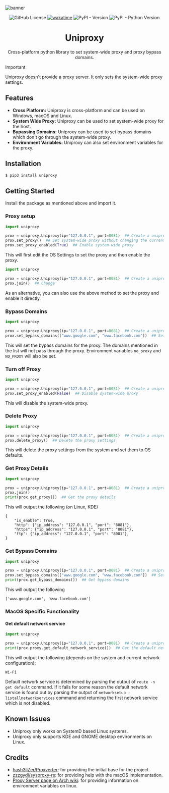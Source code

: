 ![banner]([https://gist.github.com/user-attachments/assets/0dc52d53-e415-4c1c-bd38-6300521672e9](https://gistcdn.githack.com/kun-codes/238e08354c3aede326d34a9694627314/raw/6fcfcb7399ee70e4dc204c1168d1d2ea74b995f9/uniproxy-banner.svg))

<div align="center">
    <img alt="GitHub License" src="https://img.shields.io/github/license/kun-codes/Uniproxy">
    <a href="https://wakatime.com/badge/user/8585bb79-1d4a-4ee6-8234-62bc87ecba58/project/03ec9bf9-b700-4399-9af8-4c840209bb13"><img src="https://wakatime.com/badge/user/8585bb79-1d4a-4ee6-8234-62bc87ecba58/project/03ec9bf9-b700-4399-9af8-4c840209bb13.svg" alt="wakatime"></a>
    <img alt="PyPI - Version" src="https://img.shields.io/pypi/v/uniproxy">
    <img alt="PyPI - Python Version" src="https://img.shields.io/pypi/pyversions/uniproxy">
</div>

<h1 align="center">Uniproxy</h1>
<p align="center">Cross-platform python library to set system-wide proxy and proxy bypass domains.</p>

> [!IMPORTANT]
> Uniproxy doesn't provide a proxy server. It only sets the system-wide proxy settings.

## Features

- **Cross Platform:** Uniproxy is cross-platform and can be used on Windows, macOS and Linux.
- **System Wide Proxy:** Uniproxy can be used to set system-wide proxy for the host.
- **Bypassing Domains:** Uniproxy can be used to set bypass domains which don't go through the system-wide proxy.
- **Environment Variables:** Uniproxy can also set environment variables for the proxy.


## Installation

```bash
$ pip3 install uniproxy
```

## Getting Started

Install the package as mentioned above and import it.

### Proxy setup

```python
import uniproxy

prox = uniproxy.Uniproxy(ip="127.0.0.1", port=8081)  ## Create a uniproxy instance
prox.set_proxy()  ## Set system-wide proxy without changing the current proxy enabled state for the OS
prox.set_proxy_enabled(True)  ## Enable system-wide proxy
```

This will first edit the OS Settings to set the proxy and then enable the proxy.

```python
import uniproxy

prox = uniproxy.Uniproxy(ip="127.0.0.1", port=8081)  ## Create a uniproxy instance
prox.join()  ## Change
```

As an alternative, you can also use the above method to set the proxy and enable it directly.

### Bypass Domains

```python
import uniproxy

prox = uniproxy.Uniproxy(ip="127.0.0.1", port=8081)  ## Create a uniproxy instance
prox.set_bypass_domains(["www.google.com", "www.facebook.com"])  ## Set bypass domains
```

This will set the bypass domains for the proxy. The domains mentioned in the list will not pass through the proxy. Environment variables `no_proxy` and `NO_PROXY` will also be set.

### Turn off Proxy

```python
import uniproxy

prox = uniproxy.Uniproxy(ip="127.0.0.1", port=8081)  ## Create a uniproxy instance
prox.set_proxy_enabled(False)  ## Disable system-wide proxy
```

This will disable the system-wide proxy.

### Delete Proxy

```python
import uniproxy

prox = uniproxy.Uniproxy(ip="127.0.0.1", port=8081)  ## Create a uniproxy instance
prox.delete_proxy()  ## Delete the proxy settings
```

This will delete the proxy settings from the system and set them to OS defaults.

### Get Proxy Details

```python
import uniproxy

prox = uniproxy.Uniproxy(ip="127.0.0.1", port=8081)  ## Create a uniproxy instance
prox.join()
print(prox.get_proxy())  ## Get the proxy details
```

This will output the following (on Linux, KDE)

```
{
    "is_enable": True,
    "http": {"ip_address": "127.0.0.1", "port": "8081"},
    "https": {"ip_address": "127.0.0.1", "port": "8081"},
    "ftp": {"ip_address": "127.0.0.1", "port": "8081"},
}
```

### Get Bypass Domains

```python
import uniproxy

prox = uniproxy.Uniproxy(ip="127.0.0.1", port=8081)  ## Create a uniproxy instance
prox.set_bypass_domains(["www.google.com", "www.facebook.com"])  ## Set bypass domains
print(prox.get_bypass_domains())  ## Get bypass domains
```

This will output the following

```
['www.google.com', 'www.facebook.com']
```

### MacOS Specific Functionality

#### Get default network service

```python
import uniproxy

prox = uniproxy.Uniproxy(ip="127.0.0.1", port=8081)  ## Create a uniproxy instance
print(prox.proxy.get_default_network_service())  ## Get the default network service
```

This will output the following (depends on the system and current network configuration):

```
Wi-Fi
```

Default network service is determined by parsing the output of `route -n get default` command. If it fails for some reason the default network service is found out by parsing the output of `networksetup -listallnetworkservices` command and returning the first network service which is not disabled.

## Known Issues

- Uniproxy only works on SystemD based Linux systems.
- Uniproxy only supports KDE and GNOME desktop environments on Linux.

## Credits

- [hash3liZer/Proxverter](https://github.com/hash3liZer/Proxverter): for providing the initial base for the project.
- [zzzgydi/sysproxy-rs](https://github.com/zzzgydi/sysproxy-rs): for providing help with the macOS implementation.
- [Proxy Server page on Arch wiki](https://wiki.archlinux.org/title/Proxy_server#Environment_variables): for providing information on environment variables on linux.
